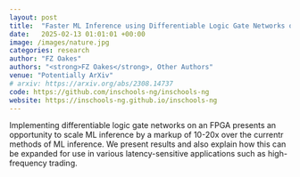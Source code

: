 ```yaml
---
layout: post
title:  "Faster ML Inference using Differentiable Logic Gate Networks on an FPGA"
date:   2025-02-13 01:01:01 +00:00
image: /images/nature.jpg
categories: research
author: "FZ Oakes"
authors: "<strong>FZ Oakes</strong>, Other Authors"
venue: "Potentially ArXiv"
# arxiv: https://arxiv.org/abs/2308.14737
code: https://github.com/inschools-ng/inschools-ng
website: https://inschools-ng.github.io/inschools-ng
---
```

Implementing differentiable logic gate networks on an FPGA presents an opportunity to scale ML inference by a markup of 10-20x over the currentr methods of ML inference. We present results and also explain how this can be expanded for use in various latency-sensitive applications such as high-frequency trading. 
